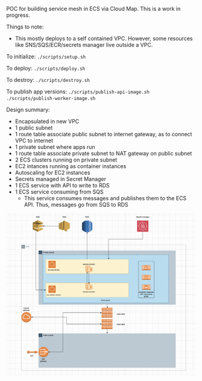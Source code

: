 POC for building service mesh in ECS via Cloud Map. This is a work in progress.

Things to note:
- This mostly deploys to a self contained VPC. However, some resources like SNS/SQS/ECR/secrets manager live outside a VPC.

To initialize:
`./scripts/setup.sh`

To deploy:
`./scripts/deploy.sh`

To destroy:
`./scripts/destroy.sh`

To publish app versions:
`./scripts/publish-api-image.sh`
`./scripts/publish-worker-image.sh`

Design summary:
- Encapsulated in new VPC
- 1 public subnet
- 1 route table associate public subnet to internet gateway, as to connect VPC to internet
- 1 private subnet where apps run
- 1 route table associate private subnet to NAT gateway on public subnet
- 2 ECS clusters running on private subnet
- EC2 intances running as container instances
- Autoscaling for EC2 instances
- Secrets managed in Secret Manager
- 1 ECS service with API to write to RDS
- 1 ECS service consuming from SQS
    - This service consumes messages and publishes them to the ECS API. Thus, messages go from SQS to RDS

![design](design.png)